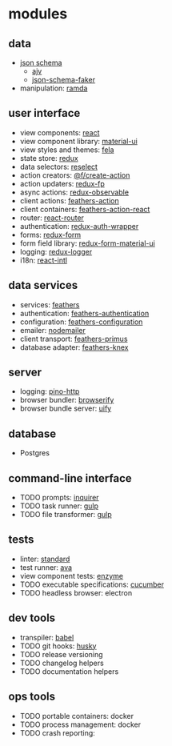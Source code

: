# modules

## data

- [json schema](https://spacetelescope.github.io/understanding-json-schema/)
  - [ajv](https://github.com/epoberezkin/ajv)
  - [json-schema-faker](https://github.com/json-schema-faker/json-schema-faker/#faking-values)
- manipulation: [ramda](http://ramdajs.com/docs/)

## user interface

- view components: [react](https://facebook.github.io/react/)
- view component library: [material-ui](http://www.material-ui.com/)
- view styles and themes: [fela](http://fela.js.org/)
- state store: [redux](http://redux.js.org)
- data selectors: [reselect](https://github.com/reactjs/reselect)
- action creators: [@f/create-action](https://github.com/micro-js/create-action)
- action updaters: [redux-fp](https://redux-observable.js.org/)
- async actions: [redux-observable](https://redux-observable.js.org/)
- client actions: [feathers-action](https://github.com/ahdinosaur/feathers-action)
- client containers: [feathers-action-react](https://github.com/ahdinosaur/feathers-action-react)
- router: [react-router](https://github.com/ReactTraining/react-router)
- authentication: [redux-auth-wrapper](https://github.com/mjrussell/redux-auth-wrapper)
- forms: [redux-form](http://redux-form.com/)
- form field library: [redux-form-material-ui](https://github.com/erikras/redux-form-material-ui)
- logging: [redux-logger](https://www.npmjs.com/package/redux-logger)
- i18n: [react-intl](https://github.com/yahoo/react-intl)

## data services

- services: [feathers](https://docs.feathersjs.com/)
- authentication: [feathers-authentication](https://github.com/feathersjs/feathers-authentication)
- configuration: [feathers-configuration](https://github.com/feathersjs/feathers-configuration)
- emailer: [nodemailer](https://nodemailer.com/about/)
- client transport: [feathers-primus](https://github.com/feathersjs/feathers-primus)
- database adapter: [feathers-knex](https://github.com/feathersjs/feathers-knex)

## server

- logging: [pino-http](https://github.com/pinojs/pino-http)
- browser bundler: [browserify](https://github.com/substack/node-browserify)
- browser bundle server: [uify](https://github.com/ahdinosaur/uify-server)

## database

- Postgres

## command-line interface

- TODO prompts: [inquirer](https://github.com/SBoudrias/Inquirer.js)
- TODO task runner: [gulp](https://github.com/gulpjs/gulp)
- TODO file transformer: [gulp](https://github.com/gulpjs/gulp)

## tests

- linter: [standard](https://github.com/feross/standard)
- test runner: [ava](https://github.com/avajs/ava)
- view component tests: [enzyme](http://airbnb.io/enzyme/)
- TODO executable specifications: [cucumber](https://github.com/cucumber/cucumber-js)
- TODO headless browser: electron

## dev tools

- transpiler: [babel](https://babeljs.io/)
- TODO git hooks: [husky](https://github.com/typicode/husky)
- TODO release versioning
- TODO changelog helpers
- TODO documentation helpers

## ops tools

- TODO portable containers: docker
- TODO process management: docker
- TODO crash reporting: 

